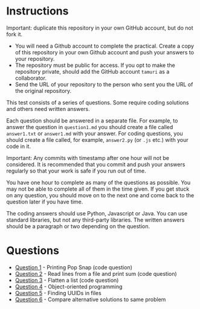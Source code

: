 # Instructions

Important: duplicate this repository in your own GitHub account, but do not fork it.

- You will need a Github account to complete the practical. Create a copy of this repository in your own Github account and push your answers to your repository. 
- The repository must be public for access. If you opt to make the repository private, should add the GitHub account `tamuri` as a collaborator.
- Send the URL of your repository to the person who sent you the URL of the original repository.

This test consists of a series of questions. Some require coding solutions and others need written answers.

Each question should be answered in a separate file. For example, to answer the question in `question1.md` you should create a file called `answer1.txt` or `answer1.md` with your answer. For coding questions, you should create a file called, for example, `answer2.py` (or `.js` etc.) with your code in it.

Important: Any commits with timestamp after one hour will not be considered. It is recommended that you commit and push your answers regularly so that your work is safe if you run out of time.

You have one hour to complete as many of the questions as possible. You may not be able to complete all of them in the time given. If you get stuck on any question, you should move on to the next one and come back to the question later if you have time.

The coding answers should use Python, Javascript or Java. You can use standard libraries, but not any third-party libraries. The written answers should be a paragraph or two depending on the question.

# Questions

- [Question 1](./question1.md) - Printing Pop Snap (code question)
- [Question 2](./question2.md) - Read lines from a file and print sum (code question)
- [Question 3](./question3.md) - Flatten a list (code question)
- [Question 4](./question4.md) - Object-oriented programming
- [Question 5](./question5.md) - Finding UUIDs in files
- [Question 6](./question6.md) - Compare alternative solutions to same problem


